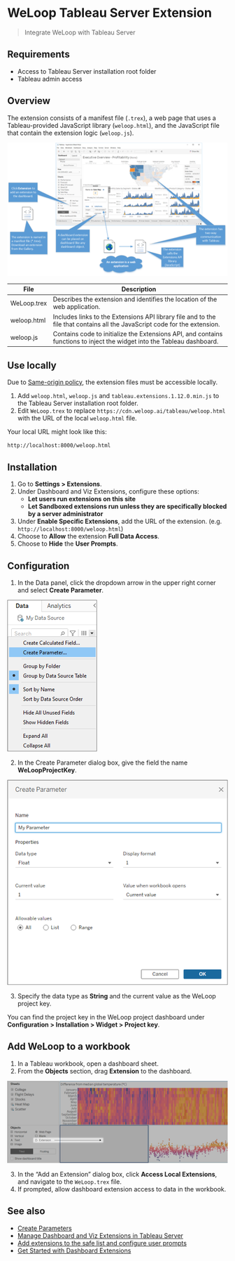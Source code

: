 # WeLoop Tableau Server Extension

> Integrate WeLoop with Tableau Server

## Requirements

* Access to Tableau Server installation root folder
* Tableau admin access

## Overview

The extension consists of a manifest file (`.trex`), a web page that uses a Tableau-provided JavaScript library (`weloop.html`), and the JavaScript file that contain the extension logic (`weloop.js`).

![Components of the extension](./img/extension-dashboard-diagram.png)

| File        | Description                                                                                                                |
|-------------|----------------------------------------------------------------------------------------------------------------------------|
| WeLoop.trex | Describes the extension and identifies the location of the web application.                                                |
| weloop.html | Includes links to the Extensions API library file and to the file that contains all the JavaScript code for the extension. |
| weloop.js   | Contains code to initialize the Extensions API, and contains functions to inject the widget into the Tableau dashboard.    |

## Use locally

Due to [Same-origin policy](https://developer.mozilla.org/en-US/docs/Web/Security/Same-origin_policy), the extension files must be accessible locally.

1. Add `weloop.html`, `weloop.js` and `tableau.extensions.1.12.0.min.js` to the Tableau Server installation root folder.
2. Edit `WeLoop.trex` to replace `https://cdn.weloop.ai/tableau/weloop.html` with the URL of the local `weloop.html` file.

Your local URL might look like this:

```
http://localhost:8000/weloop.html
```

## Installation

1. Go to **Settings > Extensions**.
2. Under Dashboard and Viz Extensions, configure these options:
   * **Let users run extensions on this site**
   * **Let Sandboxed extensions run unless they are specifically blocked by a server administrator**
3. Under **Enable Specific Extensions**, add the URL of the extension. (e.g. `http://localhost:8000/weloop.html`)
4. Choose to **Allow** the extension **Full Data Access**.
5. Choose to **Hide** the **User Prompts**.

## Configuration

1. In the Data panel, click the dropdown arrow in the upper right corner and select **Create Parameter**.

![Data panel](./img/data-panel.png)

2. In the Create Parameter dialog box, give the field the name **WeLoopProjectKey**.

![Create Parameter](./img/create-parameter.png)

3. Specify the data type as **String** and the current value as the WeLoop project key.

You can find the project key in the WeLoop project dashboard under **Configuration > Installation > Widget > Project key**.

## Add WeLoop to a workbook

1. In a Tableau workbook, open a dashboard sheet.
2. From the **Objects** section, drag **Extension** to the dashboard.

![Add Extension](./img/add-extension.png)

3. In the “Add an Extension” dialog box, click **Access Local Extensions**, and navigate to the `WeLoop.trex` file.
4. If prompted, allow dashboard extension access to data in the workbook.

## See also

* [Create Parameters](https://help.tableau.com/current/pro/desktop/en-us/parameters_create.htm)
* [Manage Dashboard and Viz Extensions in Tableau Server](https://help.tableau.com/current/server/en-us/dashboard_extensions_server.htm)
* [Add extensions to the safe list and configure user prompts](https://help.tableau.com/current/server/en-us/dashboard_extensions_server.htm#Add)
* [Get Started with Dashboard Extensions](https://tableau.github.io/extensions-api/docs/dashext/trex_getstarted)

